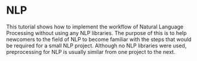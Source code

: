 # NLP
This tutorial shows how to implement the workflow of Natural Language Processing without using any NLP libraries. The purpose of this is to help newcomers to the field of NLP
to become familiar with the steps that would be required for a small NLP project. Although no NLP libraries were used, preprocessing for NLP is usually similar from one
project to the next.
